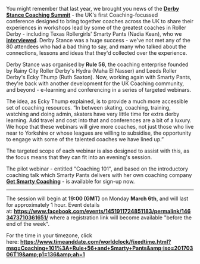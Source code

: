 <html><body><p>You might remember that last year, we brought you news of the <strong><a href="https://www.facebook.com/events/536421803211316/">Derby Stance Coaching Summit</a></strong> - the UK's first Coaching-focussed conference designed to bring together coaches across the UK to share their experiences in workshops lead by some of the greatest coaches in Roller Derby - including Texas Rollergirls' Smarty Pants (Nadia Kean), who we <strong><a href="https://www.scottishrollerderbyblog.com/2016/10/03/uks-first-coaching-summit-derby-stance/">interviewed</a></strong>. Derby Stance was a huge success - we've not met any of the 80 attendees who had a bad thing to say, and many who talked about the connections, lessons and ideas that they'd collected over the experience.

Derby Stance was organised by <strong>Rule 56</strong>, the coaching enterprise founded by Rainy City Roller Derby's Hydra (Maha El Nasser) and Leeds Roller Derby's Ecky Thump (Ruth Saxton). Now, working again with Smarty Pants, they're back with another development for the UK Coaching community, and beyond - e-learning and conferencing in a series of targeted webinars.

The idea, as Ecky Thump explained, is to provide a much more accessible set of coaching resources. “In between skating, coaching, training, watching and doing admin, skaters have very little time for extra derby learning. Add travel and cost into that and conferences are a bit of a luxury. We hope that these webinars will give more coaches, not just those who live near to Yorkshire or whose leagues are willing to subsidise, the opportunity to engage with some of the talented coaches we have lined up.”

The targeted scope of each webinar is also designed to assist with this, as the focus means that they can fit into an evening's session.

The pilot webinar - entitled "Coaching 101", and based on the introductory coaching talk which Smarty Pants delivers with her own coaching company <strong><a href="http://www.getsmartycoaching.com/">Get Smarty Coaching</a></strong> - is available for sign-up now.

</p><hr>

The session will begin at <strong>19:00 (GMT)</strong> on Monday <strong>March 6th</strong>, and will last for approximately 1 hour. Event details at: <a href="https://www.facebook.com/events/1451911724851183/permalink/1463473710361651/"><strong>https://www.facebook.com/events/1451911724851183/permalink/1463473710361651/</strong> </a>where a registration link will become available "before the end of the week".

For the time in your timezone, click here: <strong><a href="https://www.timeanddate.com/worldclock/fixedtime.html?msg=Coaching+101%3A+Rule+56+and+Smarty+Pants&amp;iso=20170306T19&amp;p1=136&amp;ah=1">https://www.timeanddate.com/worldclock/fixedtime.html?msg=Coaching+101%3A+Rule+56+and+Smarty+Pants&amp;iso=20170306T19&amp;p1=136&amp;ah=1</a></strong></body></html>
